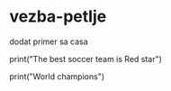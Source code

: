 # vezba-petlje
dodat primer sa casa

print("The best soccer team is Red star")

print("World champions")